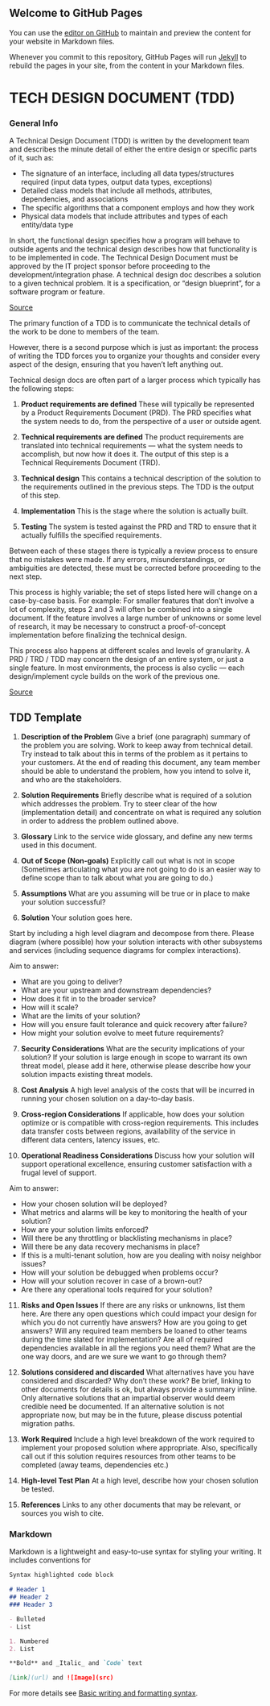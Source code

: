 ## Welcome to GitHub Pages

You can use the [editor on GitHub](https://github.com/zapper163/Tech-Design-Document/edit/main/README.md) to maintain and preview the content for your website in Markdown files.

Whenever you commit to this repository, GitHub Pages will run [Jekyll](https://jekyllrb.com/) to rebuild the pages in your site, from the content in your Markdown files.



# TECH DESIGN DOCUMENT (TDD)

### General Info

A Technical Design Document (TDD) is written by the development team and describes the minute detail of either the entire design or specific parts of it, such as:

- The signature of an interface, including all data types/structures required (input data types, output data types, exceptions)
- Detailed class models that include all methods, attributes, dependencies, and associations
- The specific algorithms that a component employs and how they work
- Physical data models that include attributes and types of each entity/data type

In short, the functional design specifies how a program will behave to outside agents and the technical design describes how that functionality is to be implemented in code. The Technical Design Document must be approved by the IT project sponsor before proceeding to the development/integration phase.
A technical design doc describes a solution to a given technical problem. It is a specification, or “design blueprint”, for a software program or feature.

[Source](https://uit.stanford.edu/pmo/technical-design)


The primary function of a TDD is to communicate the technical details of the work to be done to members of the team.

However, there is a second purpose which is just as important: the process of writing the TDD forces you to organize your thoughts and consider every aspect of the design, ensuring that you haven’t left anything out.

Technical design docs are often part of a larger process which typically has the following steps:
1. **Product requirements are defined**
These will typically be represented by a Product Requirements Document (PRD). The PRD specifies what the system needs to do, from the perspective of a user or outside agent.

2. **Technical requirements are defined**
The product requirements are translated into technical requirements — what the system needs to accomplish, but now how it does it. The output of this step is a Technical Requirements Document (TRD).

3. **Technical design**
This contains a technical description of the solution to the requirements outlined in the previous steps. The TDD is the output of this step.

4. **Implementation**
This is the stage where the solution is actually built.

5. **Testing**
The system is tested against the PRD and TRD to ensure that it actually fulfills the specified requirements.

Between each of these stages there is typically a review process to ensure that no mistakes were made. If any errors, misunderstandings, or ambiguities are detected, these must be corrected before proceeding to the next step.

This process is highly variable; the set of steps listed here will change on a case-by-case basis. For example:
For smaller features that don’t involve a lot of complexity, steps 2 and 3 will often be combined into a single document.
If the feature involves a large number of unknowns or some level of research, it may be necessary to construct a proof-of-concept implementation before finalizing the technical design.

This process also happens at different scales and levels of granularity. A PRD / TRD / TDD may concern the design of an entire system, or just a single feature. In most environments, the process is also cyclic — each design/implement cycle builds on the work of the previous one.

[Source](https://medium.com/machine-words/writing-technical-design-docs-71f446e42f2e)


## TDD Template

1. **Description of the Problem**
Give a brief (one paragraph) summary of the problem you are solving. Work to keep away from technical detail. Try instead to talk about this in terms of the problem as it pertains to your customers. At the end of reading this document, any team member should be able to understand the problem, how you intend to solve it, and who are the stakeholders.

2. **Solution Requirements**
Briefly describe what is required of a solution which addresses the problem. Try to steer clear of the how (implementation detail) and concentrate on what is required any solution in order to address the problem outlined above.

3. **Glossary**
Link to the service wide glossary, and define any new terms used in this document.

4. **Out of Scope (Non-goals)**
Explicitly call out what is not in scope (Sometimes articulating what you are not going to do is an easier way to define scope than to talk about what you are going to do.)

5. **Assumptions**
What are you assuming will be true or in place to make your solution successful?

6. **Solution**
Your solution goes here.

Start by including a high level diagram and decompose from there. Please diagram (where possible) how your solution interacts with other subsystems and services (including sequence diagrams for complex interactions).

Aim to answer:
- What are you going to deliver?
- What are your upstream and downstream dependencies?
- How does it fit in to the broader service?
- How will it scale?
- What are the limits of your solution?
- How will you ensure fault tolerance and quick recovery after failure?
- How might your solution evolve to meet future requirements?

7. **Security Considerations**
What are the security implications of your solution? If your solution is large enough in scope to warrant its own threat model, please add it here, otherwise please describe how your solution impacts existing threat models.

8. **Cost Analysis**
A high level analysis of the costs that will be incurred in running your chosen solution on a day-to-day basis.

9. **Cross-region Considerations**
If applicable, how does your solution optimize or is compatible with cross-region requirements. This includes data transfer costs between regions, availability of the service in different data centers, latency issues, etc.

10. **Operational Readiness Considerations**
Discuss how your solution will support operational excellence, ensuring customer satisfaction with a frugal level of support.

Aim to answer:
- How your chosen solution will be deployed?
- What metrics and alarms will be key to monitoring the health of your solution?
- How are your solution limits enforced?
- Will there be any throttling or blacklisting mechanisms in place?
- Will there be any data recovery mechanisms in place?
- If this is a multi-tenant solution, how are you dealing with noisy neighbor issues?
- How will your solution be debugged when problems occur?
- How will your solution recover in case of a brown-out?
- Are there any operational tools required for your solution?

11. **Risks and Open Issues**
If there are any risks or unknowns, list them here. Are there any open questions which could impact your design for which you do not currently have answers? How are you going to get answers? Will any required team members be loaned to other teams during the time slated for implementation? Are all of required dependencies available in all the regions you need them? What are the one way doors, and are we sure we want to go through them?
12. **Solutions considered and discarded**
What alternatives have you have considered and discarded? Why don’t these work? Be brief, linking to other documents for details is ok, but always provide a summary inline.
Only alternative solutions that an impartial observer would deem credible need be documented.
If an alternative solution is not appropriate now, but may be in the future, please discuss potential migration paths.

13. **Work Required**
Include a high level breakdown of the work required to implement your proposed solution where appropriate. Also, specifically call out if this solution requires resources from other teams to be completed (away teams, dependencies etc.)

14. **High-level Test Plan**
At a high level, describe how your chosen solution be tested.

15. **References**
Links to any other documents that may be relevant, or sources you wish to cite.


























### Markdown

Markdown is a lightweight and easy-to-use syntax for styling your writing. It includes conventions for

```markdown
Syntax highlighted code block

# Header 1
## Header 2
### Header 3

- Bulleted
- List

1. Numbered
2. List

**Bold** and _Italic_ and `Code` text

[Link](url) and ![Image](src)
```

For more details see [Basic writing and formatting syntax](https://docs.github.com/en/github/writing-on-github/getting-started-with-writing-and-formatting-on-github/basic-writing-and-formatting-syntax).
